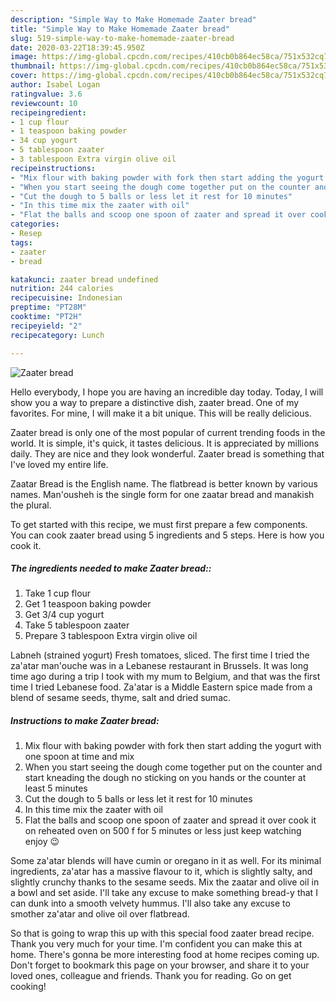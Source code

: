 ```yaml
---
description: "Simple Way to Make Homemade Zaater bread"
title: "Simple Way to Make Homemade Zaater bread"
slug: 519-simple-way-to-make-homemade-zaater-bread
date: 2020-03-22T18:39:45.950Z
image: https://img-global.cpcdn.com/recipes/410cb0b864ec58ca/751x532cq70/zaater-bread-recipe-main-photo.jpg
thumbnail: https://img-global.cpcdn.com/recipes/410cb0b864ec58ca/751x532cq70/zaater-bread-recipe-main-photo.jpg
cover: https://img-global.cpcdn.com/recipes/410cb0b864ec58ca/751x532cq70/zaater-bread-recipe-main-photo.jpg
author: Isabel Logan
ratingvalue: 3.6
reviewcount: 10
recipeingredient:
- 1 cup flour
- 1 teaspoon baking powder
- 34 cup yogurt
- 5 tablespoon zaater
- 3 tablespoon Extra virgin olive oil
recipeinstructions:
- "Mix flour with baking powder with fork then start adding the yogurt with one spoon at time and mix"
- "When you start seeing the dough come together put on the counter and start kneading the dough no sticking on you hands or the counter at least 5 minutes"
- "Cut the dough to 5 balls or less let it rest for 10 minutes"
- "In this time mix the zaater with oil"
- "Flat the balls and scoop one spoon of zaater and spread it over cook it on reheated oven on 500 f for 5 minutes or less just keep watching enjoy 😉"
categories:
- Resep
tags:
- zaater
- bread

katakunci: zaater bread undefined
nutrition: 244 calories
recipecuisine: Indonesian
preptime: "PT28M"
cooktime: "PT2H"
recipeyield: "2"
recipecategory: Lunch

---
```



![Zaater bread](https://img-global.cpcdn.com/recipes/410cb0b864ec58ca/751x532cq70/zaater-bread-recipe-main-photo.jpg)

Hello everybody, I hope you are having an incredible day today. Today, I will show you a way to prepare a distinctive dish, zaater bread. One of my favorites. For mine, I will make it a bit unique. This will be really delicious.

Zaater bread is only one of the most popular of current trending foods in the world. It is simple, it's quick, it tastes delicious. It is appreciated by millions daily. They are nice and they look wonderful. Zaater bread is something that I've loved my entire life.

Zaatar Bread is the English name. The flatbread is better known by various names. Man&#39;ousheh is the single form for one zaatar bread and manakish the plural.


To get started with this recipe, we must first prepare a few components. You can cook zaater bread using 5 ingredients and 5 steps. Here is how you cook it.

##### The ingredients needed to make Zaater bread::

1. Take 1 cup flour
1. Get 1 teaspoon baking powder
1. Get 3/4 cup yogurt
1. Take 5 tablespoon zaater
1. Prepare 3 tablespoon Extra virgin olive oil


Labneh (strained yogurt) Fresh tomatoes, sliced. The first time I tried the za&#39;atar man&#39;ouche was in a Lebanese restaurant in Brussels. It was long time ago during a trip I took with my mum to Belgium, and that was the first time I tried Lebanese food. Za&#39;atar is a Middle Eastern spice made from a blend of sesame seeds, thyme, salt and dried sumac. 

##### Instructions to make Zaater bread:

1. Mix flour with baking powder with fork then start adding the yogurt with one spoon at time and mix
1. When you start seeing the dough come together put on the counter and start kneading the dough no sticking on you hands or the counter at least 5 minutes
1. Cut the dough to 5 balls or less let it rest for 10 minutes
1. In this time mix the zaater with oil
1. Flat the balls and scoop one spoon of zaater and spread it over cook it on reheated oven on 500 f for 5 minutes or less just keep watching enjoy 😉


Some za&#39;atar blends will have cumin or oregano in it as well. For its minimal ingredients, za&#39;atar has a massive flavour to it, which is slightly salty, and slightly crunchy thanks to the sesame seeds. Mix the zaatar and olive oil in a bowl and set aside. I&#39;ll take any excuse to make something bread-y that I can dunk into a smooth velvety hummus. I&#39;ll also take any excuse to smother za&#39;atar and olive oil over flatbread. 

So that is going to wrap this up with this special food zaater bread recipe. Thank you very much for your time. I'm confident you can make this at home. There's gonna be more interesting food at home recipes coming up. Don't forget to bookmark this page on your browser, and share it to your loved ones, colleague and friends. Thank you for reading. Go on get cooking!
